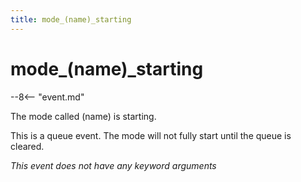 ```yaml
---
title: mode_(name)_starting
---
```


# mode_(name)_starting


--8<-- "event.md"

The mode called (name) is starting.

This is a queue event. The mode will not fully start until the queue is
cleared.

*This event does not have any keyword arguments*
